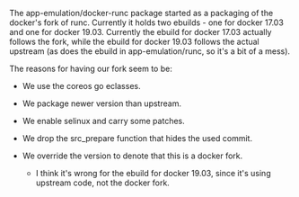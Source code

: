 The app-emulation/docker-runc package started as a packaging of the
docker's fork of runc. Currently it holds two ebuilds - one for docker
17.03 and one for docker 19.03. Currently the ebuild for docker 17.03
actually follows the fork, while the ebuild for docker 19.03 follows
the actual upstream (as does the ebuild in app-emulation/runc, so it's
a bit of a mess).

The reasons for having our fork seem to be:

- We use the coreos go eclasses.

- We package newer version than upstream.

- We enable selinux and carry some patches.

- We drop the src_prepare function that hides the used commit.

- We override the version to denote that this is a docker fork.

  - I think it's wrong for the ebuild for docker 19.03, since it's
    using upstream code, not the docker fork.
